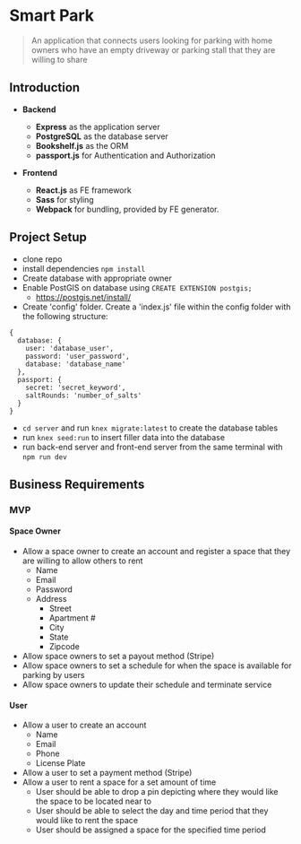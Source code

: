 # Smart Park
> An application that connects users looking for parking with home owners who have an empty driveway or parking stall that they are willing to share

## Introduction
- __Backend__
    - **Express** as the application server
    - **PostgreSQL** as the database server
    - **Bookshelf.js** as the ORM
    - **passport.js** for Authentication and Authorization

- __Frontend__
	- **React.js** as FE framework
	- **Sass** for styling
	- **Webpack** for bundling, provided by FE generator.

## Project Setup
- clone repo
- install dependencies ```npm install```
- Create database with appropriate owner
- Enable PostGIS on database using ```CREATE EXTENSION postgis;```
  - https://postgis.net/install/
- Create 'config' folder. Create a 'index.js' file within the config folder with the following structure:
``` 
{
  database: {
    user: 'database_user',
    password: 'user_password',
    database: 'database_name'
  },
  passport: {
    secret: 'secret_keyword',
    saltRounds: 'number_of_salts'
  }
}
```
- ```cd server``` and run ```knex migrate:latest``` to create the database tables
- run ```knex seed:run``` to insert filler data into the database
- run back-end server and front-end server from the same terminal with ```npm run dev```

## Business Requirements

### MVP

#### Space Owner
- Allow a space owner to create an account and register a space that they are willing to allow others to rent
  - Name
  - Email
  - Password
  - Address
    - Street
    - Apartment #
    - City
    - State
    - Zipcode
- Allow space owners to set a payout method (Stripe)
- Allow space owners to set a schedule for when the space is available for parking by users
- Allow space owners to update their schedule and terminate service

#### User
- Allow a user to create an account
  - Name
  - Email
  - Phone
  - License Plate
- Allow a user to set a payment method (Stripe)
- Allow a user to rent a space for a set amount of time
  - User should be able to drop a pin depicting where they would like the space to be located near to
  - User should be able to select the day and time period that they would like to rent the space
  - User should be assigned a space for the specified time period
